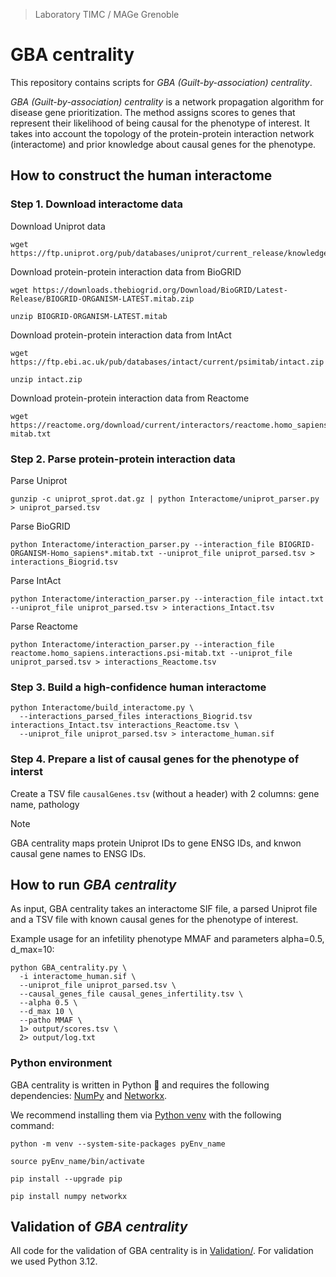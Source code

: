 > Laboratory TIMC / MAGe Grenoble

# GBA centrality

This repository contains scripts for _GBA (Guilt-by-association) centrality_.

_GBA (Guilt-by-association) centrality_ is a network propagation algorithm for disease gene prioritization. The method assigns scores to genes that represent their likelihood of being causal for the phenotype of interest. It takes into account the topology of the protein-protein interaction network (interactome) and prior knowledge about causal genes for the phenotype.

## How to construct the human interactome

### Step 1. Download interactome data

Download Uniprot data

```
wget https://ftp.uniprot.org/pub/databases/uniprot/current_release/knowledgebase/complete/uniprot_sprot.dat.gz
```

Download protein-protein interaction data from BioGRID

```
wget https://downloads.thebiogrid.org/Download/BioGRID/Latest-Release/BIOGRID-ORGANISM-LATEST.mitab.zip
```

```
unzip BIOGRID-ORGANISM-LATEST.mitab
```

Download protein-protein interaction data from IntAct

```
wget https://ftp.ebi.ac.uk/pub/databases/intact/current/psimitab/intact.zip
```

```
unzip intact.zip
```

Download protein-protein interaction data from Reactome

```
wget https://reactome.org/download/current/interactors/reactome.homo_sapiens.interactions.psi-mitab.txt
```


### Step 2. Parse protein-protein interaction data

Parse Uniprot

```
gunzip -c uniprot_sprot.dat.gz | python Interactome/uniprot_parser.py > uniprot_parsed.tsv
```

Parse BioGRID

```
python Interactome/interaction_parser.py --interaction_file BIOGRID-ORGANISM-Homo_sapiens*.mitab.txt --uniprot_file uniprot_parsed.tsv > interactions_Biogrid.tsv
```

Parse IntAct

```
python Interactome/interaction_parser.py --interaction_file intact.txt --uniprot_file uniprot_parsed.tsv > interactions_Intact.tsv
```

Parse Reactome

```
python Interactome/interaction_parser.py --interaction_file reactome.homo_sapiens.interactions.psi-mitab.txt --uniprot_file uniprot_parsed.tsv > interactions_Reactome.tsv
```


### Step 3. Build a high-confidence human interactome

```
python Interactome/build_interactome.py \
  --interactions_parsed_files interactions_Biogrid.tsv interactions_Intact.tsv interactions_Reactome.tsv \
  --uniprot_file uniprot_parsed.tsv > interactome_human.sif
```


### Step 4. Prepare a list of causal genes for the phenotype of interst

Create a TSV file `causalGenes.tsv` (without a header) with 2 columns: gene name, pathology

> [!NOTE]  
> GBA centrality maps protein Uniprot IDs to gene ENSG IDs, and knwon causal gene names to ENSG IDs.

## How to run _GBA centrality_

As input, GBA centrality takes an interactome SIF file, a parsed Uniprot file and a TSV file with known causal genes for the phenotype of interest.

Example usage for an infetility phenotype MMAF and parameters alpha=0.5, d_max=10:

```
python GBA_centrality.py \
  -i interactome_human.sif \
  --uniprot_file uniprot_parsed.tsv \
  --causal_genes_file causal_genes_infertility.tsv \
  --alpha 0.5 \
  --d_max 10 \
  --patho MMAF \
  1> output/scores.tsv \
  2> output/log.txt
```

### Python environment

GBA centrality is written in Python :snake: and requires the following dependencies: [NumPy](https://numpy.org/) and [Networkx](https://networkx.org/).

We recommend installing them via [Python venv](https://docs.python.org/3/library/venv.html) with the following command:

```
python -m venv --system-site-packages pyEnv_name

source pyEnv_name/bin/activate

pip install --upgrade pip

pip install numpy networkx
```

## Validation of _GBA centrality_

All code for the validation of GBA centrality is in [Validation/](Validation/). For validation we used Python 3.12.